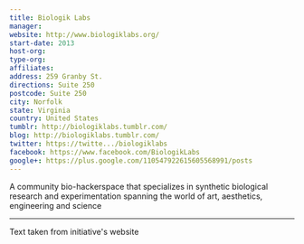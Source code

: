 ```yaml
---
title: Biologik Labs
manager: 
website: http://www.biologiklabs.org/
start-date: 2013
host-org: 
type-org: 
affiliates: 
address: 259 Granby St.
directions: Suite 250
postcode: Suite 250
city: Norfolk
state: Virginia
country: United States
tumblr: http://biologiklabs.tumblr.com/
blog: http://biologiklabs.tumblr.com/
twitter: https://twitte.../biologiklabs
facebook: https://www.facebook.com/BiologikLabs
google+: https://plus.google.com/110547922615605568991/posts
---
```


A community bio-hackerspace that specializes in synthetic biological research and experimentation spanning the world of art, aesthetics, engineering and science


---
Text taken from initiative's website
